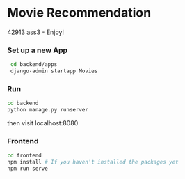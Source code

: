 # Movie Recommendation
42913 ass3 - Enjoy!





### Set up a new App

```bash
 cd backend/apps
 django-admin startapp Movies
```



### Run

```bash
cd backend
python manage.py runserver
```

then visit localhost:8080

### Frontend
```bash
cd frontend
npm install # If you haven't installed the packages yet
npm run serve
```




